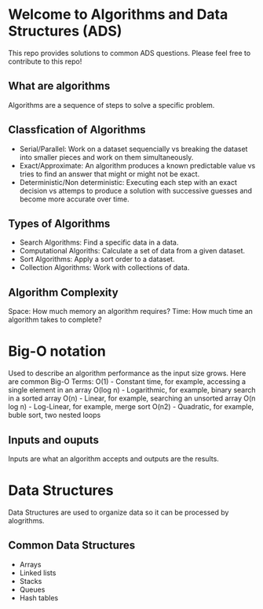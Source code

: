 # Welcome to Algorithms and Data Structures (ADS)

This repo provides solutions to common ADS questions. Please feel free to contribute to this repo!

## What are algorithms

Algorithms are a sequence of steps to solve a specific problem.

## Classfication of Algorithms

- Serial/Parallel: Work on a dataset sequencially vs breaking the dataset into smaller pieces and work on them simultaneously.
- Exact/Approximate: An algorithm produces a known predictable value vs tries to find an answer that might or might not be exact.
- Deterministic/Non deterministic: Executing each step with an exact decision vs attemps to produce a solution with successive guesses and become more accurate over time.

## Types of Algorithms

- Search Algorithms: Find a specific data in a data.
- Computational Algoriths: Calculate a set of data from a given dataset.
- Sort Algorithms: Apply a sort order to a dataset.
- Collection Algorithms: Work with collections of data.

## Algorithm Complexity

Space: How much memory an algorithm requires?
Time: How much time an algorithm takes to complete?

# Big-O notation

Used to describe an algorithm performance as the input size grows. Here are common Big-O Terms:
O(1) - Constant time, for example, accessing a single element in an array
O(log n) - Logarithmic, for example, binary search in a sorted array
O(n) - Linear, for example, searching an unsorted array
O(n log n) - Log-Linear, for example, merge sort
O(n2) - Quadratic, for example, buble sort, two nested loops

## Inputs and ouputs

Inputs are what an algorithm accepts and outputs are the results.

# Data Structures

Data Structures are used to organize data so it can be processed by alogrithms.

## Common Data Structures

- Arrays
- Linked lists
- Stacks
- Queues
- Hash tables
